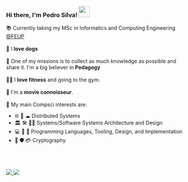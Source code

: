 ### Hi there, I'm Pedro Silva! <img src="https://raw.githubusercontent.com/MartinHeinz/MartinHeinz/master/wave.gif" width="30px">

📚 Currently taking my MSc in Informatics and Computing Engineering [@FEUP](https://sigarra.up.pt/feup/pt/web_page.inicial) <br /> <br />
🐶 I **love dogs** <br /><br />
📖 One of my missions is to collect as much knowledge as possible and share it. I'm a big believer in **Pedagogy** <br/><br />
🏋️‍♂️ I **love fitness** and going to the gym.<br/><br />
🎥 I'm a **movie connoisseur**. <br/><br />
👀 My main Compsci interests are:
- 🌐 📳 ☁  Distributed Systems
- 🏛️ 🛠 👩‍💻 Systems/Software Systems Architecture and Design
- 💻 📜 🧰 Programming Languages, Tooling, Design, and Implementation
- 🔐 🛡️ 💳 Cryptography

<br />
<br />
<br />
<a href="https://www.linkedin.com/in/pedrosilva322/">
  <img src="https://camo.githubusercontent.com/a80d00f23720d0bc9f55481cfcd77ab79e141606829cf16ec43f8cacc7741e46/68747470733a2f2f696d672e736869656c64732e696f2f62616467652f4c696e6b6564496e2d3030373742353f7374796c653d666f722d7468652d6261646765266c6f676f3d6c696e6b6564696e266c6f676f436f6c6f723d7768697465"/>
</a>
<a href="mailto:pedro.jsilva322@gmail.com">
  <img src="https://camo.githubusercontent.com/571384769c09e0c66b45e39b5be70f68f552db3e2b2311bc2064f0d4a9f5983b/68747470733a2f2f696d672e736869656c64732e696f2f62616467652f476d61696c2d4431343833363f7374796c653d666f722d7468652d6261646765266c6f676f3d676d61696c266c6f676f436f6c6f723d7768697465"/>
</a>
<!---
PedroJSilva2001/PedroJSilva2001 is a ✨ special ✨ repository because its `README.md` (this file) appears on your GitHub profile.
You can click the Preview link to take a look at your changes.
--->
